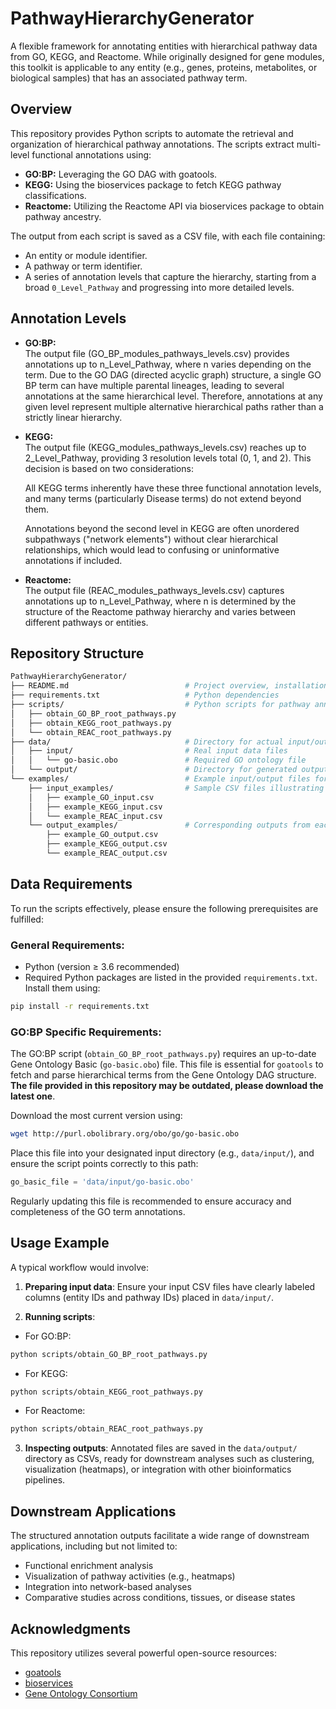 # PathwayHierarchyGenerator

A flexible framework for annotating entities with hierarchical pathway data from GO, KEGG, and Reactome. While originally designed for gene modules, this toolkit is applicable to any entity (e.g., genes, proteins, metabolites, or biological samples) that has an associated pathway term.

## Overview

This repository provides Python scripts to automate the retrieval and organization of hierarchical pathway annotations. The scripts extract multi-level functional annotations using:

- **GO:BP:** Leveraging the GO DAG with goatools.
- **KEGG:** Using the bioservices package to fetch KEGG pathway classifications.
- **Reactome:** Utilizing the Reactome API via bioservices package to obtain pathway ancestry.

The output from each script is saved as a CSV file, with each file containing:
- An entity or module identifier.
- A pathway or term identifier.
- A series of annotation levels that capture the hierarchy, starting from a broad `0_Level_Pathway` and progressing into more detailed levels.

## Annotation Levels

- **GO:BP:**  
  The output file (GO_BP_modules_pathways_levels.csv) provides annotations up to n_Level_Pathway, where n varies depending on the term. Due to the GO DAG (directed acyclic graph) structure, a single GO BP term can have multiple parental lineages, leading to several annotations at the same hierarchical level. Therefore, annotations at any given level represent multiple alternative hierarchical paths rather than a strictly linear hierarchy.

- **KEGG:**  
  The output file (KEGG_modules_pathways_levels.csv) reaches up to 2_Level_Pathway, providing 3 resolution levels total (0, 1, and 2). This decision is based on two considerations:

  All KEGG terms inherently have these three functional annotation levels, and many terms (particularly Disease terms) do not extend beyond them.

  Annotations beyond the second level in KEGG are often unordered subpathways ("network elements") without clear hierarchical relationships, which would lead to confusing or uninformative 
  annotations if included.


- **Reactome:**  
  The output file (REAC_modules_pathways_levels.csv) captures annotations up to n_Level_Pathway, where n is determined by the structure of the Reactome pathway hierarchy and varies between 
  different pathways or entities.

## Repository Structure
```bash
PathwayHierarchyGenerator/
├── README.md                          # Project overview, installation, usage instructions
├── requirements.txt                   # Python dependencies
├── scripts/                           # Python scripts for pathway annotations
│   ├── obtain_GO_BP_root_pathways.py
│   ├── obtain_KEGG_root_pathways.py
│   └── obtain_REAC_root_pathways.py
├── data/                              # Directory for actual input/output data
│   ├── input/                         # Real input data files
│   │   └── go-basic.obo               # Required GO ontology file
│   └── output/                        # Directory for generated outputs
└── examples/                          # Example input/output files for reference
    ├── input_examples/                # Sample CSV files illustrating input structure
    │   ├── example_GO_input.csv
    │   ├── example_KEGG_input.csv
    │   └── example_REAC_input.csv
    └── output_examples/               # Corresponding outputs from each script
        ├── example_GO_output.csv
        ├── example_KEGG_output.csv
        └── example_REAC_output.csv
```
## Data Requirements

To run the scripts effectively, please ensure the following prerequisites are fulfilled:

### General Requirements:

- Python (version ≥ 3.6 recommended)
- Required Python packages are listed in the provided `requirements.txt`. Install them using:

```bash
pip install -r requirements.txt
```

### GO:BP Specific Requirements:

The GO:BP script (`obtain_GO_BP_root_pathways.py`) requires an up-to-date Gene Ontology Basic (`go-basic.obo`) file. This file is essential for `goatools` to fetch and parse hierarchical terms from the Gene Ontology DAG structure. **The file provided in this repository may be outdated, please download the latest one**.

Download the most current version using:

```bash
wget http://purl.obolibrary.org/obo/go/go-basic.obo
```

Place this file into your designated input directory (e.g., `data/input/`), and ensure the script points correctly to this path:

```python
go_basic_file = 'data/input/go-basic.obo'
```

Regularly updating this file is recommended to ensure accuracy and completeness of the GO term annotations.

## Usage Example

A typical workflow would involve:

1. **Preparing input data**: Ensure your input CSV files have clearly labeled columns (entity IDs and pathway IDs) placed in `data/input/`.

2. **Running scripts**:

- For GO:BP:
```bash
python scripts/obtain_GO_BP_root_pathways.py
```

- For KEGG:
```bash
python scripts/obtain_KEGG_root_pathways.py
```

- For Reactome:
```bash
python scripts/obtain_REAC_root_pathways.py
```

3. **Inspecting outputs**: Annotated files are saved in the `data/output/` directory as CSVs, ready for downstream analyses such as clustering, visualization (heatmaps), or integration with other bioinformatics pipelines.

## Downstream Applications

The structured annotation outputs facilitate a wide range of downstream applications, including but not limited to:
- Functional enrichment analysis
- Visualization of pathway activities (e.g., heatmaps)
- Integration into network-based analyses
- Comparative studies across conditions, tissues, or disease states


## Acknowledgments

This repository utilizes several powerful open-source resources:

- [goatools](https://github.com/tanghaibao/goatools)
- [bioservices](https://bioservices.readthedocs.io)
- [Gene Ontology Consortium](http://geneontology.org)




